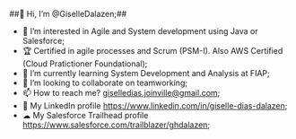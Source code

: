 ##👋 Hi, I’m @GiselleDalazen;##

- 👀 I’m interested in Agile and System development using Java or Salesforce;
- 🏆 Certified in agile processes and Scrum (PSM-I). Also AWS Certified (Cloud Pratictioner Foundational);
- 🌱 I’m currently learning System Development and Analysis at FIAP;
- 💞️ I’m looking to collaborate on teamworking;
- 📫 How to reach me? giselledias.joinville@gmail.com;
- 🚀 My LinkedIn profile https://www.linkedin.com/in/giselle-dias-dalazen;
- ☁ My Salesforce Trailhead profile https://www.salesforce.com/trailblazer/ghdalazen;
